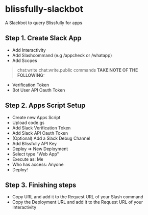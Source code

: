 # blissfully-slackbot
A Slackbot to query Blissfully for apps


## Step 1. Create Slack App
* Add Interactivity 
* Add Slashcommand (e.g /appcheck or /whatapp)
* Add Scopes
>chat:write
>chat:write.public
>commands
**TAKE NOTE OF THE FOLLOWING:**
* Verification Token
* Bot User API Oauth Token


## Step 2. Apps Script Setup

* Create new Apps Script
* Upload code.gs
* Add Slack Verification Token
* Add Slack API Oauth Token
* (Optional) Add a Slack Debug Channel
* Add Blissfully API Key
* Deploy => New Deployment
* Select type "Web App"
* Execute as: Me
* Who has access: Anyone
* Deploy!

## Step 3. Finishing steps
* Copy URL and add it to the Request URL of your Slash command
* Copy the Deployment URL and add it to the Request URL of your Interactivity
